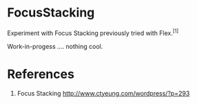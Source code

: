 # FocusStacking

Experiment with Focus Stacking previously tried with Flex.<sup>[1]</sup>

Work-in-progess .... nothing cool.

# References

1. Focus Stacking
http://www.ctyeung.com/wordpress/?p=293
